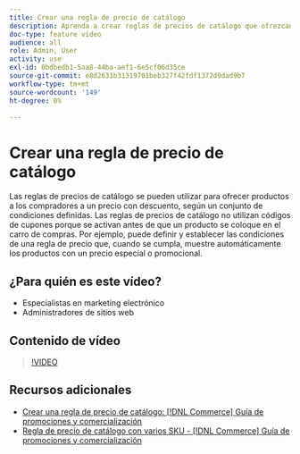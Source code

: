 ```yaml
---
title: Crear una regla de precio de catálogo
description: Aprenda a crear reglas de precios de catálogo que ofrezcan productos a los compradores a un precio con descuento en función de un conjunto de condiciones definidas.
doc-type: feature video
audience: all
role: Admin, User
activity: use
exl-id: 0bdbedb1-5aa8-44ba-aef1-6e5cf06d35ce
source-git-commit: e8d2631b31319701beb327f42fdf1372d9dad9b7
workflow-type: tm+mt
source-wordcount: '149'
ht-degree: 0%

---
```


# Crear una regla de precio de catálogo

Las reglas de precios de catálogo se pueden utilizar para ofrecer productos a los compradores a un precio con descuento, según un conjunto de condiciones definidas. Las reglas de precios de catálogo no utilizan códigos de cupones porque se activan antes de que un producto se coloque en el carro de compras. Por ejemplo, puede definir y establecer las condiciones de una regla de precio que, cuando se cumpla, muestre automáticamente los productos con un precio especial o promocional.

## ¿Para quién es este vídeo?

- Especialistas en marketing electrónico
- Administradores de sitios web

## Contenido de vídeo

>[!VIDEO](https://video.tv.adobe.com/v/343834?quality=12&learn=on)

## Recursos adicionales

- [Crear una regla de precio de catálogo: [!DNL Commerce] Guía de promociones y comercialización](https://experienceleague.adobe.com/docs/commerce-admin/marketing/promotions/catalog-rules/price-rules-catalog-create.html)
- [Regla de precio de catálogo con varios SKU - [!DNL Commerce] Guía de promociones y comercialización](https://experienceleague.adobe.com/docs/commerce-admin/marketing/promotions/catalog-rules/price-rule-multiple-sku.html)
